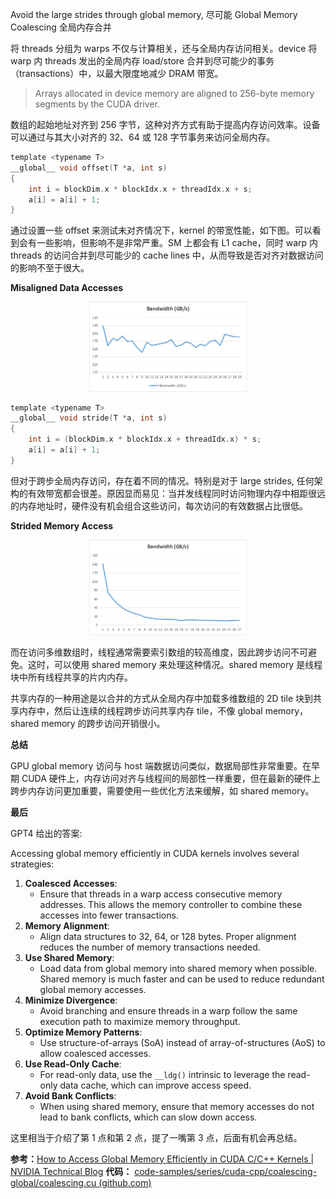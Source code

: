 Avoid the large strides through global memory, 尽可能 Global Memory Coalescing 全局内存合并

将 threads 分组为 warps 不仅与计算相关，还与全局内存访问相关。device 将 warp 内 threads 发出的全局内存 load/store 合并到尽可能少的事务（transactions）中，以最大限度地减少 DRAM 带宽。

> Arrays allocated in device memory are aligned to 256-byte memory segments by the CUDA driver.

数组的起始地址对齐到 256 字节，这种对齐方式有助于提高内存访问效率。设备可以通过与其大小对齐的 32、64 或 128 字节事务来访问全局内存。

```c
template <typename T>
__global__ void offset(T *a, int s)
{
    int i = blockDim.x * blockIdx.x + threadIdx.x + s;
    a[i] = a[i] + 1;
}
```

通过设置一些 offset 来测试未对齐情况下，kernel 的带宽性能，如下图。可以看到会有一些影响，但影响不是非常严重。SM 上都会有 L1 cache，同时 warp 内 threads 的访问合并到尽可能少的 cache lines 中，从而导致是否对齐对数据访问的影响不至于很大。

**Misaligned Data Accesses**

<div align=center>
	<img src="https://raw.githubusercontent.com/Andy1314Chen/obsidian-pic/main/image/20241017141032.png", width=50%>
</div>

```c
template <typename T>
__global__ void stride(T *a, int s)
{
    int i = (blockDim.x * blockIdx.x + threadIdx.x) * s;
    a[i] = a[i] + 1;
}
```

但对于跨步全局内存访问，存在着不同的情况。特别是对于 large strides, 任何架构的有效带宽都会很差。原因显而易见：当并发线程同时访问物理内存中相距很远的内存地址时，硬件没有机会组合这些访问，每次访问的有效数据占比很低。

**Strided Memory Access**

<div align=center>
	<img src="https://raw.githubusercontent.com/Andy1314Chen/obsidian-pic/main/image/20241017140021.png", width=50%>
</div>

而在访问多维数组时，线程通常需要索引数组的较高维度，因此跨步访问不可避免。这时，可以使用 shared memory 来处理这种情况。shared memory 是线程块中所有线程共享的片内内存。

共享内存的一种用途是以合并的方式从全局内存中加载多维数组的 2D tile 块到共享内存中，然后让连续的线程跨步访问共享内存 tile，不像 global memory，shared memory 的跨步访问开销很小。

**总结**

GPU global memory 访问与 host 端数据访问类似，数据局部性非常重要。在早期 CUDA 硬件上，内存访问对齐与线程间的局部性一样重要，但在最新的硬件上跨步内存访问更加重要，需要使用一些优化方法来缓解，如 shared memory。

**最后**

GPT4 给出的答案:

Accessing global memory efficiently in CUDA kernels involves several strategies:

1. **Coalesced Accesses**:
    - Ensure that threads in a warp access consecutive memory addresses. This allows the memory controller to combine these accesses into fewer transactions.
2. **Memory Alignment**:
    - Align data structures to 32, 64, or 128 bytes. Proper alignment reduces the number of memory transactions needed.
3. **Use Shared Memory**:
    - Load data from global memory into shared memory when possible. Shared memory is much faster and can be used to reduce redundant global memory accesses.
4. **Minimize Divergence**:
    - Avoid branching and ensure threads in a warp follow the same execution path to maximize memory throughput.
5. **Optimize Memory Patterns**:
    - Use structure-of-arrays (SoA) instead of array-of-structures (AoS) to allow coalesced accesses.
6. **Use Read-Only Cache**:
    - For read-only data, use the `__ldg()` intrinsic to leverage the read-only data cache, which can improve access speed.
7. **Avoid Bank Conflicts**:
    - When using shared memory, ensure that memory accesses do not lead to bank conflicts, which can slow down access.

这里相当于介绍了第 1 点和第 2 点，提了一嘴第 3 点，后面有机会再总结。

**参考：**[How to Access Global Memory Efficiently in CUDA C/C++ Kernels | NVIDIA Technical Blog](https://developer.nvidia.com/blog/how-access-global-memory-efficiently-cuda-c-kernels/)
**代码：** [code-samples/series/cuda-cpp/coalescing-global/coalescing.cu (github.com)](https://github.com/NVIDIA-developer-blog/code-samples/blob/master/series/cuda-cpp/coalescing-global/coalescing.cu)

